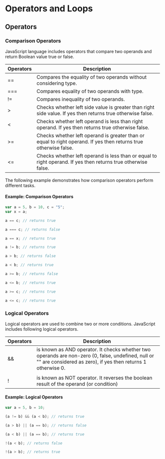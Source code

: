 # Operators and Loops

## Operators

### Comparison Operators

JavaScript language includes operators that compare two operands and return Boolean value true or false.

Operators | Description
------------ | -------------
==	| Compares the equality of two operands without considering type.
===	| Compares equality of two operands with type.
!=	| Compares inequality of two operands.
>	| Checks whether left side value is greater than right side value. If yes then returns true otherwise false.
<	| Checks whether left operand is less than right operand. If yes then returns true otherwise false.
>=	| Checks whether left operand is greater than or equal to right operand. If yes then returns true otherwise false.
<=	| Checks whether left operand is less than or equal to right operand. If yes then returns true otherwise false.

The following example demonstrates how comparison operators perform different tasks.

#### Example: Comparison Operators
```javascript
var a = 5, b = 10, c = "5";
var x = a;

a == c; // returns true

a === c; // returns false

a == x; // returns true

a != b; // returns true

a > b; // returns false

a < b; // returns true

a >= b; // returns false

a <= b; // returns true

a >= c; // returns true

a <= c; // returns true
```

### Logical Operators

Logical operators are used to combine two or more conditions. JavaScript includes following logical operators.

Operators | Description
------------ | -------------
&& | is known as AND operator. It checks whether two operands are non-zero (0, false, undefined, null or "" are considered as zero), if yes then returns 1 otherwise 0.
|| | is known as OR operator. It checks whether any one of the two operands is non-zero (0, false, undefined, null or "" is considered as zero).
! | is known as NOT operator. It reverses the boolean result of the operand (or condition)

#### Example: Logical Operators

```javascript
var a = 5, b = 10;

(a != b) && (a < b); // returns true

(a > b) || (a == b); // returns false

(a < b) || (a == b); // returns true

!(a < b); // returns false

!(a > b); // returns true
```